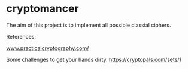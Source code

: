 # cryptomancer
The aim of this project is to implement all possible classial ciphers.
 
 References:
 
 www.practicalcryptography.com/
 
 
 Some challenges to get your hands dirty.
 https://cryptopals.com/sets/1

